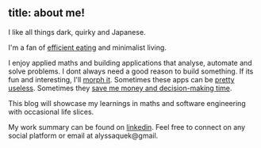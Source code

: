 title: about me!
---

I like all things dark, quirky and Japanese.

I'm a fan of [efficient eating](https://docs.google.com/presentation/d/10AXfQHEeZAxhEBZFd-C7MTj0s3mD5SWhVG8jsw0c-hU/pub) and minimalist living.

I enjoy applied maths and building applications that analyse, automate and solve problems. 
I dont always need a good reason to build something. 
If its fun and interesting, I'll [morph it](https://github.com/alyssaq/face_morpher). Sometimes these apps can be [pretty useless](http://alyssaq.github.io/egg). Sometimes they [save me money and decision-making time](https://github.com/alyssaq/iherb-scraper-searcher). 

This blog will showcase my learnings in maths and software engineering with occasional life slices.

My work summary can be found on [linkedin](https://www.linkedin.com/in/alyssaq).
Feel free to connect on any social platform or email at alyssaquek@gmail.

